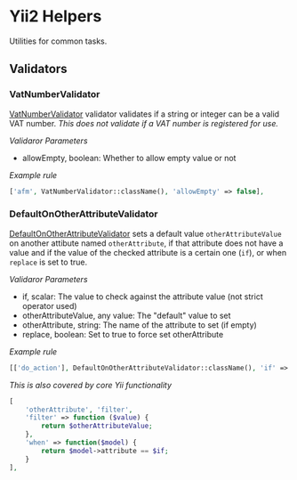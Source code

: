 # Yii2 Helpers 

Utilities for common tasks.

## Validators 

### VatNumberValidator 

[VatNumberValidator](src/validators/VatNumberValidator.php) validator validates if a string or integer can be a valid VAT number. 
_This does not validate if a VAT number is registered for use._

*Validaror Parameters*

* allowEmpty, boolean: Whether to allow empty value or not

*Example rule*

```php
['afm', VatNumberValidator::className(), 'allowEmpty' => false],
```

### DefaultOnOtherAttributeValidator 

[DefaultOnOtherAttributeValidator](src/validators/DefaultOnOtherAttributeValidator.php) 
sets a default value `otherAttributeValue` on another attibute named 
`otherAttribute`, if that attribute does not have a value and 
if the value of the checked attribute is a certain one (`if`), or when
`replace` is set to true.

*Validaror Parameters*

* if, scalar: The value to check against the attribute value (not strict operator used)
* otherAttributeValue, any value: The "default" value to set
* otherAttribute, string: The name of the attribute to set (if empty) 
* replace, boolean: Set to true to force set otherAttribute 

*Example rule*

```php
[['do_action'], DefaultOnOtherAttributeValidator::className(), 'if' => 'yes', 'otherAttributeValue' => -1, 'otherAttribute' => 'selected_action_element'],
```

*This is also covered by core Yii functionality*

```php 
[ 
    'otherAttribute', 'filter', 
    'filter' => function ($value) {
        return $otherAttributeValue;
    },
    'when' => function($model) {
        return $model->attribute == $if;
    }
],
```
